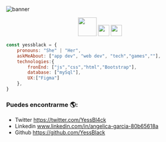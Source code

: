 ![banner](https://user-images.githubusercontent.com/70681219/211132768-cccbbae2-d8f9-469b-be19-e999c0f738ee.jpg)

<div align="center">
    <a href="https://www.linkedin.com/in/angelica-garcia-osorio/"><img src="https://cdn-icons-png.flaticon.com/512/174/174857.png" width="50px"></a>
    <a href="https://twitter.com/YessBl4ck"><img src="https://cdn-icons-png.flaticon.com/512/5988/5988117.png" width="30px"></a>
    <a href="https://twitter.com/YessBl4ck"><img src="http://3.bp.blogspot.com/-LreV4qrWx2Q/UPgmDL5WZ0I/AAAAAAAACWg/BZEpXOQVr6s/s1600/twitter-bird-light-bgs.png" width="30px"></a>
</div>

```javascript
const yessblack = {
    pronouns: "She" | "Her",
    askMeAbout: ["app dev", "web dev", "tech","games",""],
    technologies:{
        fronEnd: ["js","css","html","Bootstrap"],
        database: ["mySql"],
        UX:["Figma"]
    },
}
```

### Puedes encontrarme 🌎:
- Twitter https://twitter.com/YessBl4ck
- Linkedin www.linkedin.com/in/angelica-garcia-80b65618a
- Github https://github.com/YessBlack



